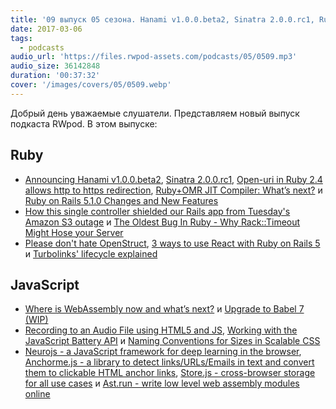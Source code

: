 ```yaml
---
title: '09 выпуск 05 сезона. Hanami v1.0.0.beta2, Sinatra 2.0.0.rc1, Ruby+OMR JIT Compiler, Neurojs, Anchorme.js, Ast.run и прочее'
date: 2017-03-06
tags:
  - podcasts
audio_url: 'https://files.rwpod-assets.com/podcasts/05/0509.mp3'
audio_size: 36142848
duration: '00:37:32'
cover: '/images/covers/05/0509.webp'
---
```


Добрый день уважаемые слушатели. Представляем новый выпуск подкаста RWpod. В этом выпуске:

## Ruby

- [Announcing Hanami v1.0.0.beta2](http://hanamirb.org/blog/2017/03/02/announcing-hanami-100beta2.html), [Sinatra 2.0.0.rc1](https://github.com/sinatra/sinatra/releases/tag/v2.0.0.rc1), [Open-uri in Ruby 2.4 allows http to https redirection](http://blog.bigbinary.com/2017/03/02/open-uri-in-ruby-2-4-allows-http-to-https-redirection.html), [Ruby+OMR JIT Compiler: What’s next?](https://developer.ibm.com/open/2017/03/01/ruby-omr-jit-compiler-whats-next/) и [Ruby on Rails 5.1.0 Changes and New Features](https://www.driftingruby.com/episodes/ruby-on-rails-5-1-0-changes-and-new-features)
- [How this single controller shielded our Rails app from Tuesday's Amazon S3 outage](https://developers.supportbee.com/blog/shielding-from-s3-outages-in-rails/) и [The Oldest Bug In Ruby - Why Rack::Timeout Might Hose your Server](http://www.schneems.com/2017/02/21/the-oldest-bug-in-ruby-why-racktimeout-might-hose-your-server/)
- [Please don't hate OpenStruct](http://lunarem.com/blog/please-dont-hate-open-struct.html), [3 ways to use React with Ruby on Rails 5](https://learnetto.com/blog/3-ways-to-use-react-with-ruby-on-rails-5) и [Turbolinks' lifecycle explained](https://sevos.io/2017/02/27/turbolinks-lifecycle-explained.html)

## JavaScript

- [Where is WebAssembly now and what’s next?](https://hacks.mozilla.org/2017/02/where-is-webassembly-now-and-whats-next/) и [Upgrade to Babel 7 (WIP)](https://babeljs.io/blog/2017/03/01/upgrade-to-babel-7)
- [Recording to an Audio File using HTML5 and JS](https://air.ghost.io/recording-to-an-audio-file-using-html5-and-js/), [Working with the JavaScript Battery API](http://www.developerdrive.com/2017/03/working-with-the-javascript-battery-api/) и [Naming Conventions for Sizes in Scalable CSS](https://speckyboy.com/naming-conventions-sizes-scalable-css/)
- [Neurojs - a JavaScript framework for deep learning in the browser](https://github.com/janhuenermann/neurojs), [Anchorme.js - a library to detect links/URLs/Emails in text and convert them to clickable HTML anchor links](http://alexcorvi.github.io/anchorme.js/), [Store.js - cross-browser storage for all use cases](https://github.com/marcuswestin/store.js/) и [Ast.run - write low level web assembly modules online](http://ast.run/)
